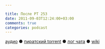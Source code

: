 ```yaml
---

title: После РТ 253
date: 2011-09-03T12:24:00+03:00
comments: true
categories: podcast
---
```

[аудио](http://cdn.radio-t.com/rt253post.mp3) ● [пиратский torrent](http://pirates.radio-t.com/torrents/rt253post.mp3.torrent) ● [лог чата](http://chat.radio-t.com/logs/radio-t-253.html) ● [wiki](http://wiki.radio-t.com/%D0%9F%D0%BE%D1%81%D0%BB%D0%B5_%D0%A0%D0%A2_253)<audio src="http://cdn.radio-t.com/rt253post.mp3" preload="none">
